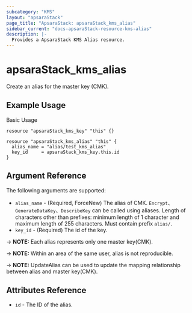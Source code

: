 ```yaml
---
subcategory: "KMS"
layout: "apsaraStack"
page_title: "ApsaraStack: apsaraStack_kms_alias"
sidebar_current: "docs-apsaraStack-resource-kms-alias"
description: |-
  Provides a ApsaraStack KMS Alias resource.
---
```


# apsaraStack\_kms\_alias

Create an alias for the master key (CMK).



## Example Usage

Basic Usage

```
resource "apsaraStack_kms_key" "this" {}

resource "apsaraStack_kms_alias" "this" {
  alias_name = "alias/test_kms_alias"
  key_id     = apsaraStack_kms_key.this.id
}
```

## Argument Reference

The following arguments are supported:

* `alias_name` - (Required, ForceNew) The alias of CMK. `Encrypt`、`GenerateDataKey`、`DescribeKey` can be called using aliases. Length of characters other than prefixes: minimum length of 1 character and maximum length of 255 characters. Must contain prefix `alias/`.
* `key_id` - (Required) The id of the key.

-> **NOTE:** Each alias represents only one master key(CMK).

-> **NOTE:** Within an area of the same user, alias is not reproducible.

-> **NOTE:** UpdateAlias can be used to update the mapping relationship between alias and master key(CMK).


## Attributes Reference

* `id` - The ID of the alias.

